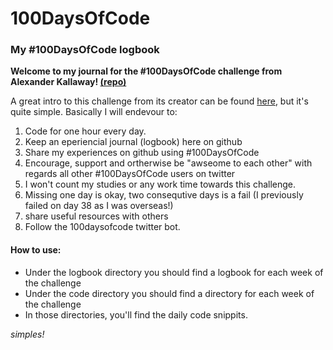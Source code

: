 # 100DaysOfCode
### My #100DaysOfCode logbook

**Welcome to my journal for the #100DaysOfCode challenge from Alexander Kallaway! [(repo)](https://github.com/Kallaway/100-days-of-code "(repo)")**

A great intro to this challenge from its creator can be found [here](https://medium.freecodecamp.com/join-the-100daysofcode-556ddb4579e4), but it's quite simple. Basically I will endevour to:

1. Code for one hour every day.
2. Keep an eperiencial journal (logbook) here on github
3. Share my experiences on github using #100DaysOfCode 
4. Encourage, support and ortherwise be "awseome to each other" with regards all other #100DaysOfCode users on twitter
5. I won't count my studies or any work time towards this challenge.
6. Missing one day is okay, two consequtive days is a fail (I previously failed on day 38 as I was overseas!)
7. share useful resources with others
8. Follow the 100daysofcode twitter bot.

#### How to use:
* Under the logbook directory you should find a logbook for each week of the challenge
* Under the code directory you should find a directory for each week of the challenge
* In those directories, you'll find the daily code snippits. 

_simples!_

